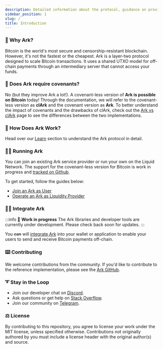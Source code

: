```yaml
---
description: Detailed information about the protocol, guidance on providing liquidity, and instructions on how to efficiently spend your coins off-chain in a secure manner
sidebar_position: 1
slug: /
title: Introduction
---
```


### 🤔 Why Ark?

Bitcoin is the world's most secure and censorship-resistant blockchain. However, it's not the fastest or the cheapest. Ark is a layer-two protocol designed to scale Bitcoin transactions. It uses a shared UTXO model for off-chain payments through an intermediary server that cannot access your funds.

### 🧐 Does Ark require covenants?

No (but they improve Ark a lot!). A covenant-less version of **Ark is possible on Bitcoin** today!
Through the documentation, we will refer to the covenant-less version as **clArk** and the covenant version as **Ark**. To better understand the impact of covenants and the drawbacks of clArk, check out the [Ark vs clArk](./learn/clark) page to see the differences between the two implementations.

### 📜 How Does Ark Work?

Head over our [Learn](./learn/intro.md) section to understand the Ark protocol in detail.

### 🏃‍♀️ Running Ark

You can join an existing Ark service provider or run your own on the Liquid Network. The support for the covenant-less version for Bitcoin is work in progress and [tracked on Github](https://github.com/ark-network/ark/issues/147).

To get started, follow the guides below:

- [Join an Ark as User](./user/intro.md)
- [Operate an Ark as Liquidity Provider](./provider/intro.md)

### 👩‍💻 Integrate Ark

:::info
🚧 **Work in progress**
The Ark libraries and developer tools are currently under development. Please check back soon for updates.
:::

You ~~can~~ will [integrate Ark](./developers/get-started.md) into your wallet or application to enable your users to send and receive Bitcoin payments off-chain.

### ⌨️ Contributing

We welcome contributions from the community. If you'd like to contribute to the reference implementation, please see the [Ark GitHub](https://github.com/ark-network/ark).

### ➰ Stay in the Loop

- Join our developer chat on [Discord](https://discord.gg/5XwckYtXAG).
- Ask questions or get help on [Stack Overflow](https://bitcoin.stackexchange.com/questions/tagged/ark).
- Join our community on [Telegram](https://t.me/ark_network_community).

### ⚖️ License

By contributing to this repository, you agree to license your work under the MIT license, unless specified otherwise. Contributions not originally authored by you must include a license header with the original author(s) and source.
